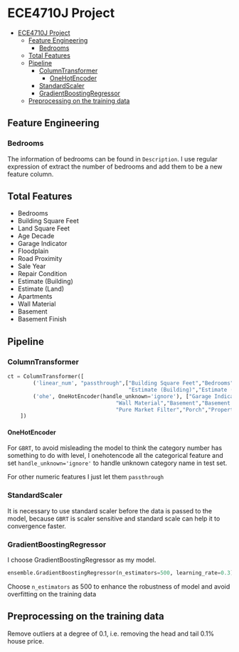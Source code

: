# ECE4710J Project

<!--toc:start-->
- [ECE4710J Project](#ece4710j-project)
  - [Feature Engineering](#feature-engineering)
    - [Bedrooms](#bedrooms)
  - [Total Features](#total-features)
  - [Pipeline](#pipeline)
    - [ColumnTransformer](#columntransformer)
      - [OneHotEncoder](#onehotencoder)
    - [StandardScaler](#standardscaler)
    - [GradientBoostingRegressor](#gradientboostingregressor)
  - [Preprocessing on the training data](#preprocessing-on-the-training-data)
<!--toc:end-->

## Feature Engineering

### Bedrooms

The information of bedrooms can be found in `Description`.
I use regular expression of extract the number of bedrooms and add them to be a new feature column.

## Total Features
- Bedrooms
- Building Square Feet
- Land Square Feet
- Age Decade
- Garage Indicator
- Floodplain
- Road Proximity
- Sale Year
- Repair Condition
- Estimate (Building)
- Estimate (Land)
- Apartments
- Wall Material
- Basement
- Basement Finish

## Pipeline

### ColumnTransformer

```python
ct = ColumnTransformer([
        ('linear_num', "passthrough",["Building Square Feet","Bedrooms","Age Decade","Sale Year","Repair Condition",
                                      "Estimate (Building)","Estimate (Land)","Apartments","Land Square Feet"]),
        ('ohe', OneHotEncoder(handle_unknown='ignore'), ["Garage Indicator","Floodplain","Road Proximity",
                                  "Wall Material","Basement","Basement Finish","Sale Month of Year",
                                  "Pure Market Filter","Porch","Property Class"])
    ])
```

#### OneHotEncoder

For `GBRT`, to avoid misleading the model to think the category number has something to do with level, I onehotencode all the categorical feature and set `handle_unknown='ignore'` to handle unknown category name in test set.

For other numeric features I just let them `passthrough`

### StandardScaler

It is necessary to use standard scaler before the data is passed to the model, because `GBRT` is scaler sensitive and standard scale can help it to convergence faster. 

### GradientBoostingRegressor

I choose GradientBoostingRegressor as my model.

```python
ensemble.GradientBoostingRegressor(n_estimators=500, learning_rate=0.3)
```

Choose `n_estimators` as 500 to enhance the robustness of model and avoid overfitting on the training data

## Preprocessing on the training data

Remove outliers at a degree of 0.1, i.e. removing the head and tail 0.1% house price.

